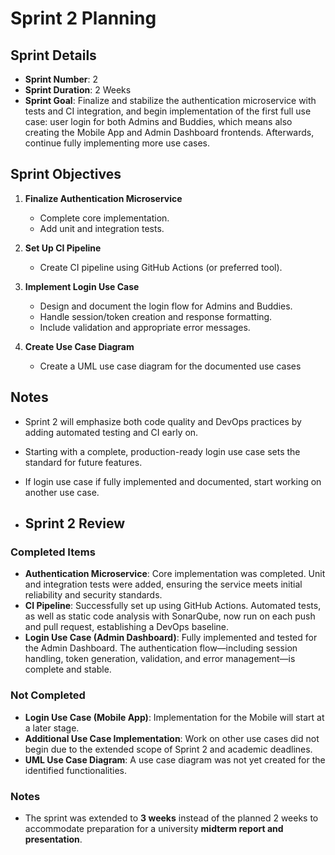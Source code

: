 # Sprint 2 Planning

## Sprint Details
- **Sprint Number**: 2
- **Sprint Duration**: 2 Weeks
- **Sprint Goal**: Finalize and stabilize the authentication microservice with tests and CI integration, and begin implementation of the first full use case: user login for both Admins and Buddies, which means also creating the Mobile App and Admin Dashboard
  frontends. Afterwards, continue fully implementing more use cases.

## Sprint Objectives
1. **Finalize Authentication Microservice**
   - Complete core implementation.
   - Add unit and integration tests.

2. **Set Up CI Pipeline**
   - Create CI pipeline using GitHub Actions (or preferred tool).

3. **Implement Login Use Case**
   - Design and document the login flow for Admins and Buddies.
   - Handle session/token creation and response formatting.
   - Include validation and appropriate error messages.

4. **Create Use Case Diagram**
   - Create a UML use case diagram for the documented use cases

## Notes
- Sprint 2 will emphasize both code quality and DevOps practices by adding automated testing and CI early on.
- Starting with a complete, production-ready login use case sets the standard for future features.
- If login use case if fully implemented and documented, start working on another use case.

- ## Sprint 2 Review

### Completed Items
- **Authentication Microservice**: Core implementation was completed. Unit and integration tests were added, ensuring the service meets initial reliability and security standards.
- **CI Pipeline**: Successfully set up using GitHub Actions. Automated tests, as well as static code analysis with SonarQube, now run on each push and pull request, establishing a DevOps baseline.
- **Login Use Case (Admin Dashboard)**: Fully implemented and tested for the Admin Dashboard. The authentication flow—including session handling, token generation, validation, and error management—is complete and stable.


### Not Completed
- **Login Use Case (Mobile App)**: Implementation for the Mobile will start at a later stage.
- **Additional Use Case Implementation**: Work on other use cases did not begin due to the extended scope of Sprint 2 and academic deadlines.
- **UML Use Case Diagram**: A use case diagram was not yet created for the identified functionalities.

### Notes
- The sprint was extended to **3 weeks** instead of the planned 2 weeks to accommodate preparation for a university **midterm report and presentation**.


